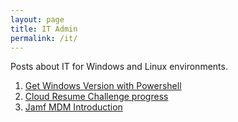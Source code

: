 ```yaml
---
layout: page
title: IT Admin
permalink: /it/
---
```


Posts about IT for Windows and Linux environments.

1. [Get Windows Version with Powershell](https://www.sudoyashi.com/getwindowsversionwithpowershell)
2. [Cloud Resume Challenge progress](https://www.sudoyashi.com/cloud/)
3. [Jamf MDM Introduction](https://www.sudoyashi.com/jamfpro)
